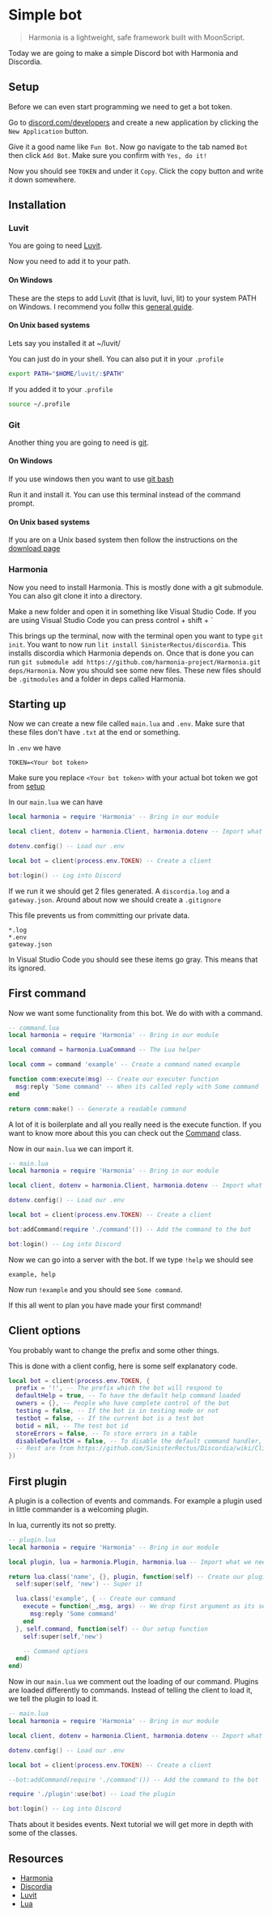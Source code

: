 # Simple bot

> Harmonia is a lightweight, safe framework built with MoonScript.

Today we are going to make a simple Discord bot with Harmonia and Discordia.

## Setup

Before we can even start programming we need to get a bot token.

Go to [discord.com/developers](https://discord.com/developers) and create a new application by clicking the `New Application` button.

Give it a good name like `Fun Bot`. Now go navigate to the tab named `Bot` then click `Add Bot`. Make sure you confirm with `Yes, do it!`

Now you should see `TOKEN` and under it `Copy`. Click the copy button and write it down somewhere.

## Installation

### Luvit

You are going to need [Luvit](http://luvit.io/install.html).

Now you need to add it to your path.

#### On Windows

These are the steps to add Luvit (that is luvit, luvi, lit) to your system PATH on Windows. I recommend you follw this [general guide](https://bit.ly/2QfZ8Ii).

#### On Unix based systems

Lets say you installed it at ~/luvit/

You can just do in your shell. You can also put it in your `.profile`

```sh
export PATH="$HOME/luvit/:$PATH"
```

If you added it to your `.profile`

```sh
source ~/.profile
```

### Git

Another thing you are going to need is [git](https://git-scm.com/).

#### On Windows

If you use windows then you want to use [git bash](https://gitforwindows.org/)

Run it and install it. You can use this terminal instead of the command prompt.

#### On Unix based systems

If you are on a Unix based system then follow the instructions on the [download page](https://git-scm.com/download/linux)

### Harmonia

Now you need to install Harmonia. This is mostly done with a git submodule. You can also git clone it into a directory.

Make a new folder and open it in something like Visual Studio Code. If you are using Visual Studio Code you can press control + shift + `

This brings up the terminal, now with the terminal open you want to type `git init`. You want to now run `lit install SinisterRectus/discordia`. This installs discordia which Harmonia depends on. Once that is done you can run `git submodule add https://github.com/harmonia-project/Harmonia.git deps/Harmonia`. Now you should see some new files. These new files should be `.gitmodules` and a folder in deps called Harmonia.

## Starting up

Now we can create a new file called `main.lua` and `.env`. Make sure that these files don't have `.txt` at the end or something.

In `.env` we have

```env
TOKEN=<Your bot token>
```

Make sure you replace `<Your bot token>` with your actual bot token we got from [setup](#setup)

In our `main.lua` we can have

```lua
local harmonia = require 'Harmonia' -- Bring in our module

local client, dotenv = harmonia.Client, harmonia.dotenv -- Import what we need from the module

dotenv.config() -- Load our .env

local bot = client(process.env.TOKEN) -- Create a client

bot:login() -- Log into Discord
```

If we run it we should get 2 files generated. A `discordia.log` and a `gateway.json`. Around about now we should create a `.gitignore`

This file prevents us from committing our private data.

```gitignore
*.log
*.env
gateway.json
```

In Visual Studio Code you should see these items go gray. This means that its ignored.

## First command

Now we want some functionality from this bot. We do with with a command.

```lua
-- command.lua
local harmonia = require 'Harmonia' -- Bring in our module

local command = harmonia.LuaCommand -- The Lua helper

local comm = command 'example' -- Create a command named example

function comm:execute(msg) -- Create our executer function
  msg:reply 'Some command' -- When its called reply with Some command
end

return comm:make() -- Generate a readable command
```

A lot of it is boilerplate and all you really need is the execute function. If you want to know more about this you can check out the [Command](https://harmonia-project.github.io/harmonia/classes/command.html) class.

Now in our `main.lua` we can import it.

```lua
-- main.lua
local harmonia = require 'Harmonia' -- Bring in our module

local client, dotenv = harmonia.Client, harmonia.dotenv -- Import what we need from the module

dotenv.config() -- Load our .env

local bot = client(process.env.TOKEN) -- Create a client

bot:addCommand(require './command'()) -- Add the command to the bot

bot:login() -- Log into Discord
```

Now we can go into a server with the bot. If we type `!help` we should see

`example, help`

Now run `!example` and you should see `Some command`.

If this all went to plan you have made your first command!

## Client options

You probably want to change the prefix and some other things.

This is done with a client config, here is some self explanatory code.

```lua
local bot = client(process.env.TOKEN, {
  prefix = '!', -- The prefix which the bot will respond to
  defaultHelp = true, -- To have the default help command loaded
  owners = {}, -- People who have complete control of the bot
  testing = false, -- If the bot is in testing mode or not
  testbot = false, -- If the current bot is a test bot
  botid = nil, -- The test bot id
  storeErrors = false, -- To store errors in a table
  disableDefaultCH = false, -- To disable the default command handler, mostly for custom prefixes
  -- Rest are from https://github.com/SinisterRectus/Discordia/wiki/Client-options
})
```

## First plugin

A plugin is a collection of events and commands. For example a plugin used in little commander is a welcoming plugin.

In lua, currently its not so pretty.

```lua
-- plugin.lua
local harmonia = require 'Harmonia' -- Bring in our module

local plugin, lua = harmonia.Plugin, harmonia.lua -- Import what we need

return lua.class('name', {}, plugin, function(self) -- Create our plugin
  self:super(self, 'new') -- Super it

  lua.class('example', { -- Create our command
    execute = function(_,msg, args) -- We drop first argument as its self
      msg:reply 'Some command'
    end
  }, self.command, function(self) -- Our setup function
    self:super(self,'new')

    -- Command options
  end)
end)
```

Now in our `main.lua` we comment out the loading of our command. Plugins are loaded differently to commands. Instead of telling the client to load it, we tell the plugin to load it.

```lua
-- main.lua
local harmonia = require 'Harmonia' -- Bring in our module

local client, dotenv = harmonia.Client, harmonia.dotenv -- Import what we need from the module

dotenv.config() -- Load our .env

local bot = client(process.env.TOKEN) -- Create a client

--bot:addCommand(require './command'()) -- Add the command to the bot

require './plugin':use(bot) -- Load the plugin

bot:login() -- Log into Discord
```

Thats about it besides events. Next tutorial we will get more in depth with some of the classes.

## Resources

* [Harmonia](https://Htrmonia-project.github.io/Harmonia/)
* [Discordia](https://github.com/SinisterRectus/Discordia/wiki)
* [Luvit](http://luvit.io/api/)
* [Lua](https://www.lua.org/manual/5.1/)
